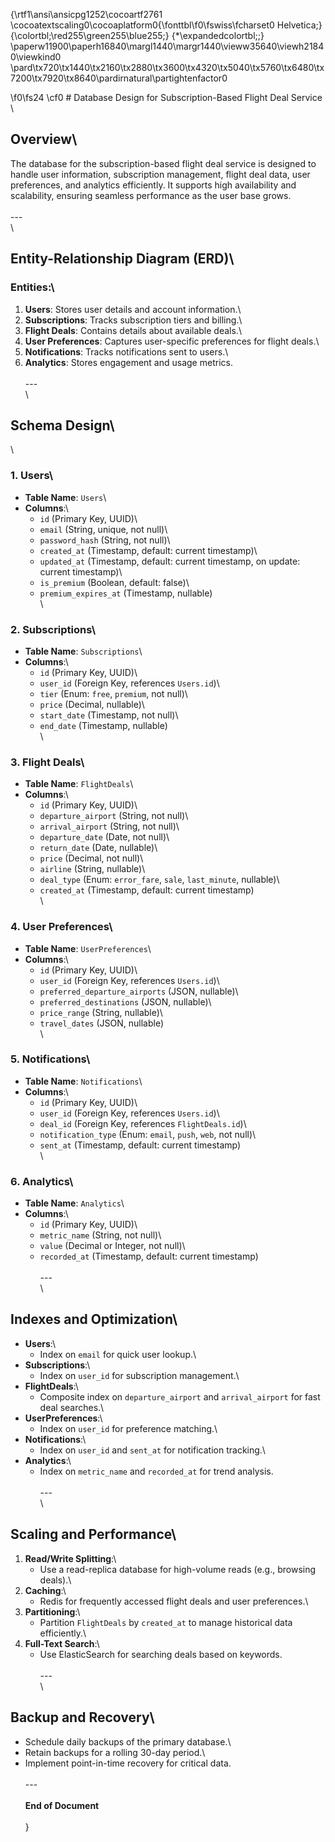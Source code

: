 {\rtf1\ansi\ansicpg1252\cocoartf2761
\cocoatextscaling0\cocoaplatform0{\fonttbl\f0\fswiss\fcharset0 Helvetica;}
{\colortbl;\red255\green255\blue255;}
{\*\expandedcolortbl;;}
\paperw11900\paperh16840\margl1440\margr1440\vieww35640\viewh21840\viewkind0
\pard\tx720\tx1440\tx2160\tx2880\tx3600\tx4320\tx5040\tx5760\tx6480\tx7200\tx7920\tx8640\pardirnatural\partightenfactor0

\f0\fs24 \cf0 # Database Design for Subscription-Based Flight Deal Service\
\
## **Overview**\
The database for the subscription-based flight deal service is designed to handle user information, subscription management, flight deal data, user preferences, and analytics efficiently. It supports high availability and scalability, ensuring seamless performance as the user base grows.\
\
---\
\
## **Entity-Relationship Diagram (ERD)**\
### Entities:\
1. **Users**: Stores user details and account information.\
2. **Subscriptions**: Tracks subscription tiers and billing.\
3. **Flight Deals**: Contains details about available deals.\
4. **User Preferences**: Captures user-specific preferences for flight deals.\
5. **Notifications**: Tracks notifications sent to users.\
6. **Analytics**: Stores engagement and usage metrics.\
\
---\
\
## **Schema Design**\
\
### **1. Users**\
- **Table Name**: `Users`\
- **Columns**:\
  - `id` (Primary Key, UUID)\
  - `email` (String, unique, not null)\
  - `password_hash` (String, not null)\
  - `created_at` (Timestamp, default: current timestamp)\
  - `updated_at` (Timestamp, default: current timestamp, on update: current timestamp)\
  - `is_premium` (Boolean, default: false)\
  - `premium_expires_at` (Timestamp, nullable)\
\
### **2. Subscriptions**\
- **Table Name**: `Subscriptions`\
- **Columns**:\
  - `id` (Primary Key, UUID)\
  - `user_id` (Foreign Key, references `Users.id`)\
  - `tier` (Enum: `free`, `premium`, not null)\
  - `price` (Decimal, nullable)\
  - `start_date` (Timestamp, not null)\
  - `end_date` (Timestamp, nullable)\
\
### **3. Flight Deals**\
- **Table Name**: `FlightDeals`\
- **Columns**:\
  - `id` (Primary Key, UUID)\
  - `departure_airport` (String, not null)\
  - `arrival_airport` (String, not null)\
  - `departure_date` (Date, not null)\
  - `return_date` (Date, nullable)\
  - `price` (Decimal, not null)\
  - `airline` (String, nullable)\
  - `deal_type` (Enum: `error_fare`, `sale`, `last_minute`, nullable)\
  - `created_at` (Timestamp, default: current timestamp)\
\
### **4. User Preferences**\
- **Table Name**: `UserPreferences`\
- **Columns**:\
  - `id` (Primary Key, UUID)\
  - `user_id` (Foreign Key, references `Users.id`)\
  - `preferred_departure_airports` (JSON, nullable)\
  - `preferred_destinations` (JSON, nullable)\
  - `price_range` (String, nullable)\
  - `travel_dates` (JSON, nullable)\
\
### **5. Notifications**\
- **Table Name**: `Notifications`\
- **Columns**:\
  - `id` (Primary Key, UUID)\
  - `user_id` (Foreign Key, references `Users.id`)\
  - `deal_id` (Foreign Key, references `FlightDeals.id`)\
  - `notification_type` (Enum: `email`, `push`, `web`, not null)\
  - `sent_at` (Timestamp, default: current timestamp)\
\
### **6. Analytics**\
- **Table Name**: `Analytics`\
- **Columns**:\
  - `id` (Primary Key, UUID)\
  - `metric_name` (String, not null)\
  - `value` (Decimal or Integer, not null)\
  - `recorded_at` (Timestamp, default: current timestamp)\
\
---\
\
## **Indexes and Optimization**\
- **Users**:\
  - Index on `email` for quick user lookup.\
- **Subscriptions**:\
  - Index on `user_id` for subscription management.\
- **FlightDeals**:\
  - Composite index on `departure_airport` and `arrival_airport` for fast deal searches.\
- **UserPreferences**:\
  - Index on `user_id` for preference matching.\
- **Notifications**:\
  - Index on `user_id` and `sent_at` for notification tracking.\
- **Analytics**:\
  - Index on `metric_name` and `recorded_at` for trend analysis.\
\
---\
\
## **Scaling and Performance**\
1. **Read/Write Splitting**:\
   - Use a read-replica database for high-volume reads (e.g., browsing deals).\
2. **Caching**:\
   - Redis for frequently accessed flight deals and user preferences.\
3. **Partitioning**:\
   - Partition `FlightDeals` by `created_at` to manage historical data efficiently.\
4. **Full-Text Search**:\
   - Use ElasticSearch for searching deals based on keywords.\
\
---\
\
## **Backup and Recovery**\
- Schedule daily backups of the primary database.\
- Retain backups for a rolling 30-day period.\
- Implement point-in-time recovery for critical data.\
\
---\
\
**End of Document**\
\
}